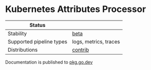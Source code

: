 # Kubernetes Attributes Processor

| Status                   |                       |
|--------------------------|-----------------------|
| Stability                | [beta]                |
| Supported pipeline types | logs, metrics, traces |
| Distributions            | [contrib]             |

Documentation is published to [pkg.go.dev](https://pkg.go.dev/github.com/ydessouky/enms-OTel-collector/processor/k8sattributesprocessor?tab=doc)

[beta]: https://github.com/open-telemetry/opentelemetry-collector#beta
[contrib]: https://github.com/open-telemetry/opentelemetry-collector-releases/tree/main/distributions/otelcol-contrib
